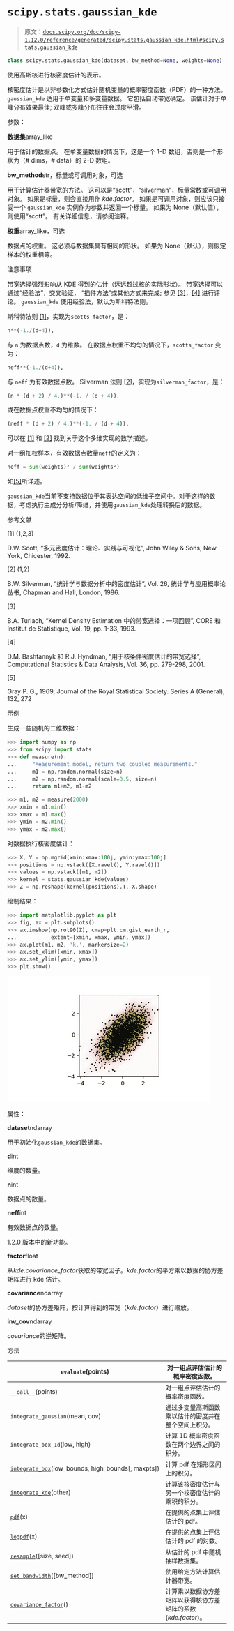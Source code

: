 # `scipy.stats.gaussian_kde`

> 原文：[`docs.scipy.org/doc/scipy-1.12.0/reference/generated/scipy.stats.gaussian_kde.html#scipy.stats.gaussian_kde`](https://docs.scipy.org/doc/scipy-1.12.0/reference/generated/scipy.stats.gaussian_kde.html#scipy.stats.gaussian_kde)

```py
class scipy.stats.gaussian_kde(dataset, bw_method=None, weights=None)
```

使用高斯核进行核密度估计的表示。

核密度估计是以非参数化方式估计随机变量的概率密度函数（PDF）的一种方法。 `gaussian_kde` 适用于单变量和多变量数据。 它包括自动带宽确定。 该估计对于单峰分布效果最佳; 双峰或多峰分布往往会过度平滑。

参数：

**数据集**array_like

用于估计的数据点。 在单变量数据的情况下，这是一个 1-D 数组，否则是一个形状为（# dims，# data）的 2-D 数组。

**bw_method**str，标量或可调用对象，可选

用于计算估计器带宽的方法。 这可以是“scott”，“silverman”，标量常数或可调用对象。 如果是标量，则会直接用作 *kde.factor*。 如果是可调用对象，则应该只接受一个 `gaussian_kde` 实例作为参数并返回一个标量。 如果为 None（默认值），则使用“scott”。 有关详细信息，请参阅注释。

**权重**array_like，可选

数据点的权重。 这必须与数据集具有相同的形状。 如果为 None（默认），则假定样本的权重相等。

注意事项

带宽选择强烈影响从 KDE 得到的估计（远远超过核的实际形状）。 带宽选择可以通过“经验法”，交叉验证， “插件方法”或其他方式来完成; 参见 [[3]](#ra3a8695506c7-3)，[[4]](#ra3a8695506c7-4) 进行评论。 `gaussian_kde` 使用经验法，默认为斯科特法则。

斯科特法则 [[1]](#ra3a8695506c7-1)，实现为`scotts_factor`，是：

```py
n**(-1./(d+4)), 
```

与 `n` 为数据点数，`d` 为维数。 在数据点权重不均匀的情况下，`scotts_factor` 变为：

```py
neff**(-1./(d+4)), 
```

与 `neff` 为有效数据点数。 Silverman 法则 [[2]](#ra3a8695506c7-2)，实现为`silverman_factor`，是：

```py
(n * (d + 2) / 4.)**(-1. / (d + 4)). 
```

或在数据点权重不均匀的情况下：

```py
(neff * (d + 2) / 4.)**(-1. / (d + 4)). 
```

可以在 [[1]](#ra3a8695506c7-1) 和 [[2]](#ra3a8695506c7-2) 找到关于这个多维实现的数学描述。

对一组加权样本，有效数据点数量`neff`的定义为：

```py
neff = sum(weights)² / sum(weights²) 
```

如[[5]](#ra3a8695506c7-5)所详述。

`gaussian_kde`当前不支持数据位于其表达空间的低维子空间中。对于这样的数据，考虑执行主成分分析/降维，并使用`gaussian_kde`处理转换后的数据。

参考文献

[1] (1,2,3)

D.W. Scott, “多元密度估计：理论、实践与可视化”, John Wiley & Sons, New York, Chicester, 1992.

[2] (1,2)

B.W. Silverman, “统计学与数据分析中的密度估计”, Vol. 26, 统计学与应用概率论丛书, Chapman and Hall, London, 1986.

[3]

B.A. Turlach, “Kernel Density Estimation 中的带宽选择：一项回顾”, CORE 和 Institut de Statistique, Vol. 19, pp. 1-33, 1993.

[4]

D.M. Bashtannyk 和 R.J. Hyndman, “用于核条件密度估计的带宽选择”, Computational Statistics & Data Analysis, Vol. 36, pp. 279-298, 2001.

[5]

Gray P. G., 1969, Journal of the Royal Statistical Society. Series A (General), 132, 272

示例

生成一些随机的二维数据：

```py
>>> import numpy as np
>>> from scipy import stats
>>> def measure(n):
...     "Measurement model, return two coupled measurements."
...     m1 = np.random.normal(size=n)
...     m2 = np.random.normal(scale=0.5, size=n)
...     return m1+m2, m1-m2 
```

```py
>>> m1, m2 = measure(2000)
>>> xmin = m1.min()
>>> xmax = m1.max()
>>> ymin = m2.min()
>>> ymax = m2.max() 
```

对数据执行核密度估计：

```py
>>> X, Y = np.mgrid[xmin:xmax:100j, ymin:ymax:100j]
>>> positions = np.vstack([X.ravel(), Y.ravel()])
>>> values = np.vstack([m1, m2])
>>> kernel = stats.gaussian_kde(values)
>>> Z = np.reshape(kernel(positions).T, X.shape) 
```

绘制结果：

```py
>>> import matplotlib.pyplot as plt
>>> fig, ax = plt.subplots()
>>> ax.imshow(np.rot90(Z), cmap=plt.cm.gist_earth_r,
...           extent=[xmin, xmax, ymin, ymax])
>>> ax.plot(m1, m2, 'k.', markersize=2)
>>> ax.set_xlim([xmin, xmax])
>>> ax.set_ylim([ymin, ymax])
>>> plt.show() 
```

![../../_images/scipy-stats-gaussian_kde-1.png](img/51d34ff3abee541760e769e28612ba62.png)

属性：

**dataset**ndarray

用于初始化`gaussian_kde`的数据集。

**d**int

维度的数量。

**n**int

数据点的数量。

**neff**int

有效数据点的数量。

1.2.0 版本中的新功能。

**factor**float

从*kde.covariance_factor*获取的带宽因子。*kde.factor*的平方乘以数据的协方差矩阵进行 kde 估计。

**covariance**ndarray

*dataset*的协方差矩阵，按计算得到的带宽（*kde.factor*）进行缩放。

**inv_cov**ndarray

*covariance*的逆矩阵。

方法

| `evaluate`(points) | 对一组点评估估计的概率密度函数。 |
| --- | --- |
| `__call__`(points) | 对一组点评估估计的概率密度函数。 |
| `integrate_gaussian`(mean, cov) | 通过多变量高斯函数乘以估计的密度并在整个空间上积分。 |
| `integrate_box_1d`(low, high) | 计算 1D 概率密度函数在两个边界之间的积分。 |
| [`integrate_box`](https://docs.scipy.org/doc/scipy/reference/generated/scipy.stats.gaussian_kde.integrate_box.html#scipy.stats.gaussian_kde.integrate_box "scipy.stats.gaussian_kde.integrate_box")(low_bounds, high_bounds[, maxpts]) | 计算 pdf 在矩形区间上的积分。 |
| [`integrate_kde`](https://docs.scipy.org/doc/scipy/reference/generated/scipy.stats.gaussian_kde.integrate_kde.html#scipy.stats.gaussian_kde.integrate_kde "scipy.stats.gaussian_kde.integrate_kde")(other) | 计算该核密度估计与另一个核密度估计的乘积的积分。 |
| [`pdf`](https://docs.scipy.org/doc/scipy/reference/generated/scipy.stats.gaussian_kde.pdf.html#scipy.stats.gaussian_kde.pdf "scipy.stats.gaussian_kde.pdf")(x) | 在提供的点集上评估估计的 pdf。 |
| [`logpdf`](https://docs.scipy.org/doc/scipy/reference/generated/scipy.stats.gaussian_kde.logpdf.html#scipy.stats.gaussian_kde.logpdf "scipy.stats.gaussian_kde.logpdf")(x) | 在提供的点集上评估估计的 pdf 的对数。 |
| [`resample`](https://docs.scipy.org/doc/scipy/reference/generated/scipy.stats.gaussian_kde.resample.html#scipy.stats.gaussian_kde.resample "scipy.stats.gaussian_kde.resample")([size, seed]) | 从估计的 pdf 中随机抽样数据集。 |
| [`set_bandwidth`](https://docs.scipy.org/doc/scipy/reference/generated/scipy.stats.gaussian_kde.set_bandwidth.html#scipy.stats.gaussian_kde.set_bandwidth "scipy.stats.gaussian_kde.set_bandwidth")([bw_method]) | 使用给定方法计算估计器带宽。 |
| [`covariance_factor`](https://docs.scipy.org/doc/scipy/reference/generated/scipy.stats.gaussian_kde.covariance_factor.html#scipy.stats.gaussian_kde.covariance_factor "scipy.stats.gaussian_kde.covariance_factor")() | 计算乘以数据协方差矩阵以获得核协方差矩阵的系数 (*kde.factor*)。 |
